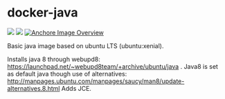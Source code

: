docker-java
===========

[![](https://images.microbadger.com/badges/version/davidkarlsen/docker-java.svg)](https://microbadger.com/images/davidkarlsen/docker-java "Get your own version badge on microbadger.com")
[![](https://images.microbadger.com/badges/image/davidkarlsen/docker-java.svg)](https://microbadger.com/images/davidkarlsen/docker-java "Get your own image badge on microbadger.com")
[![Anchore Image Overview](https://anchore.io/service/badges/image/df218095771ff7f914717422b4f396197d2149e32b39a4b9d74a26e1a2bd0458)](https://anchore.io/image/dockerhub/davidkarlsen%2Fdocker-java%3Amaster)

Basic java image based on ubuntu LTS (ubuntu:xenial).

Installs java 8 through webupd8: https://launchpad.net/~webupd8team/+archive/ubuntu/java .
Java8 is set as default java though use of alternatives: http://manpages.ubuntu.com/manpages/saucy/man8/update-alternatives.8.html
Adds JCE.
